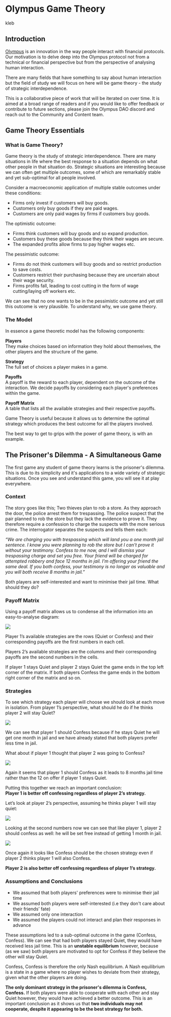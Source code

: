 # Olympus Game Theory

kleb

## Introduction

[Olympus](https://www.olympusdao.finance/) is an innovation in the way people
interact with financial protocols. Our motivation is to delve
deep into the Olympus protocol not from a technical or financial perspective but
from the perspective of analysing human interaction.

There are many fields that have something to say about human interaction but the
field of study we will focus on here will be game theory - the study of strategic interdependence.

This is a collaborative piece of work that will be iterated on over time. It is aimed at a broad range of readers and if you would like to offer feedback or contribute to future sections, please join the Olympus DAO discord and reach out to the Community and Content team. 

## Game Theory Essentials

### What is Game Theory?

Game theory is the study of strategic interdependence. There are many situations
in life where the best response to a situation depends on what other people in
that situation do. Strategic situations are interesting because we can often get
multiple outcomes, some of which are remarkably stable and yet sub-optimal for
all people involved.

Consider a macroeconomic application of multiple stable outcomes under these conditions:
- Firms only invest if customers will buy goods.
- Customers only buy goods if they are paid wages.
- Customers are only paid wages by firms if customers buy goods.

The optimistic outcome:
- Firms think customers will buy goods and so expand production.
- Customers buy these goods because they think their wages are secure.
- The expanded profits allow firms to pay higher wages etc.

The pessimistic outcome:
- Firms do not think customers will buy goods and so restrict production to save
costs.
- Customers restrict their purchasing because they are uncertain about their wage
security.
- Firms profits fall, leading to cost cutting in the form of wage cutting/laying
off workers etc.

We can see that no one wants to be in the pessimistic outcome and yet still this
outcome is very plausible. To understand why, we use game theory.

### The Model

In essence a game theoretic model has the following components:

**Players**  
They make choices based on information they hold about themselves, the other players and the structure of the game. 

**Strategy**  
The full set of choices a player makes in a game. 

**Payoffs**  
A payoff is the reward to each player, dependent on the outcome of the interaction. We decide payoffs by considering each player's preferences within the game. 

**Payoff Matrix**  
A table that lists all the available strategies and their respective payoffs. 

Game Theory is useful because it allows us to determine the optimal strategy which produces the best outcome for all the players involved.

The best way to get to grips with the power of game theory, is with an example. 

## The Prisoner's Dilemma - A Simultaneous Game

The first game any student of game theory learns is the prisoner's dilemma.  This is due to its simplicity and it's applications to a wide variety of strategic situations. Once you see and understand this game, you will see it at play everywhere.

### Context

The story goes like this; Two thieves plan to rob a store. As they approach the door, the police arrest them for trespassing. The police suspect that the pair planned to rob the store but they lack the evidence to prove it. They therefore require a confession to charge the suspects with the more serious crime.
The interrogator separates the suspects and tells them each:

*“We are charging you with trespassing which will land you a one month jail sentence. I know you were planning to rob the store but I can’t prove it* *without your testimony. Confess to me now, and I will dismiss your trespassing charge and set you free. Your friend will be charged for attempted* *robbery and face 12 months in jail.* 
*I’m offering your friend the same deal. If you both confess, your testimony is no longer as valuable and you will both receive 8 months in jail.”*

Both players are self-interested and want to minimise their jail time. What should they do? 

### Payoff Matrix

Using a payoff matrix allows us to condense all the information into an easy-to-analyse diagram:

![](../.gitbook/assets/matrix_1.png)

Player 1’s available strategies are the rows (Quiet or Confess) and their corresponding payoffs are the first numbers in each cell.

Players 2’s available strategies are the columns and their corresponding payoffs are the second numbers in the cells.

If player 1 stays Quiet and player 2 stays Quiet the game ends in the top left corner of the matrix. If both players Confess the game ends in the bottom right corner of the matrix and so on. 

### Strategies

To see which strategy each player will choose we should look at each move in isolation. From player 1’s perspective, what should he do if he thinks player 2 will stay Quiet?

![](../.gitbook/assets/matrix_2.png)

We can see that player 1 should Confess because if he stays Quiet he will get one month in jail and we have already stated that both players prefer less time in jail.

What about if player 1 thought that player 2 was going to Confess?

![](../.gitbook/assets/matrix_3.png)

Again it seems that player 1 should Confess as it leads to 8 months jail time rather than the 12 on offer if player 1 stays Quiet.

Putting this together we reach an important conclusion:  
**Player 1 is better off confessing regardless of player 2’s strategy.**  

Let’s look at player 2’s perspective, assuming he thinks player 1 will stay quiet:

![](../.gitbook/assets/matrix_4.png)

Looking at the second numbers now we can see that like player 1, player 2 should confess as well: he will be set free instead of getting 1 month in jail.

![](../.gitbook/assets/matrix_5.png)

Once again it looks like Confess should be the chosen strategy even if player 2 thinks player 1 will also Confess. 

**Player 2 is also better off confessing regardless of player 1’s strategy.**

### Assumptions and Conclusions

- We assumed that both players' preferences were to minimise their jail time 
- We assumed both players were self-interested (i.e they don't care about their friends’ fate)
- We assumed only one interaction
- We assumed the players could not interact and plan their responses in advance 

These assumptions led to a sub-optimal outcome in the game (Confess, Confess). We can see that had both players stayed Quiet, they would have received less jail time. This is an **unstable equilibrium** however, because (as we saw) both players are motivated to opt for Confess if they believe the other will stay Quiet.

Confess, Confess is therefore the only Nash equilibrium. A Nash equilibrium is a state in a game where no player wishes to deviate from their strategy, given what the other players are doing.

**The only dominant strategy in the prisoner's dilemma is Confess, Confess.** If both players were able to cooperate with each other and stay Quiet however, they would have achieved a better outcome. This is an important conclusion as it shows us that **two individuals may not cooperate, despite it appearing to be the best strategy for both.**

